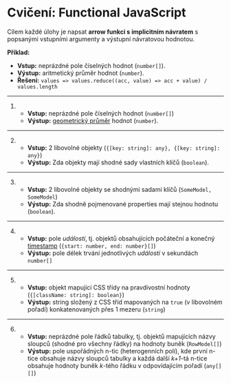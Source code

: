 # Cvičení: Functional JavaScript

Cílem každé úlohy je napsat **arrow funkci s implicitním návratem** s popsanými vstupními argumenty a výstupní návratovou hodnotou.

**Příklad:**

- **Vstup:** neprázdné pole číselných hodnot (`number[]`).
- **Výstup:** aritmetický průměr hodnot (`number`).
- **Řešení:** `values => values.reduce((acc, value) => acc + value) / values.length`

---

1. - **Vstup:** neprázdné pole číselných hodnot (`number[]`)
   - **Výstup:** [geometrický průměr](https://cs.wikipedia.org/wiki/Geometrick%C3%BD_pr%C5%AFm%C4%9Br) hodnot (`number`).

---

2. - **Vstup:** 2 libovolné objekty (`{[key: string]: any}, {[key: string]: any}`)
   - **Výstup:** Zda objekty mají shodné sady vlastních klíčů (`boolean`).

---

3. - **Vstup:** 2 libovolné objekty se shodnými sadami klíčů (`SomeModel, SomeModel`)
   - **Výstup:** Zda shodně pojmenované properties mají stejnou hodnotu (`boolean`).

---

4. - **Vstup:** pole *událostí*, tj. objektů obsahujících počáteční a konečný [timestamp](https://en.wikipedia.org/wiki/Unix_time) (`{start: number, end: number}[]`)
   - **Výstup:** pole délek trvání jednotlivých *událostí* v sekundách `number[]`

---

5. - **Vstup:** objekt mapující CSS třídy na pravdivostní hodnoty (`{[className: string]: boolean}`)
   - **Výstup:** string složený z CSS tříd mapovaných na `true` (v libovolném pořadí) konkatenovaných přes 1 mezeru (`string`)

---

6. - **Vstup:** neprázdné pole řádků tabulky, tj. objektů mapujících názvy sloupců (shodné pro všechny řádky) na hodnoty buněk (`RowModel[]`)
   - **Výstup:** pole uspořádných n-tic (heterogenních polí), kde první n-tice obsahuje názvy sloupců tabulky a každá další *k+1*-tá n-tice obsahuje hodnoty buněk *k*-tého řádku v odpovídajícím pořadí (`any[][]`)
